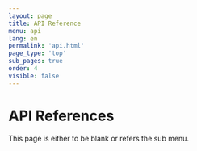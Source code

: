 ```yaml
---
layout: page
title: API Reference
menu: api
lang: en
permalink: 'api.html'
page_type: 'top'
sub_pages: true
order: 4
visible: false
---
```


# API References

This page is either to be blank or refers the sub menu.
